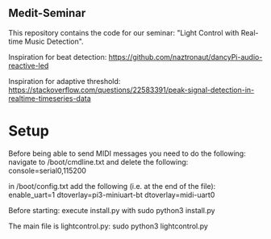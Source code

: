 ## Medit-Seminar
This repository contains the code for our seminar: "Light Control with Real-time Music Detection".

Inspiration for beat detection: https://github.com/naztronaut/dancyPi-audio-reactive-led

Inspiration for adaptive threshold: https://stackoverflow.com/questions/22583391/peak-signal-detection-in-realtime-timeseries-data

# Setup
Before being able to send MIDI messages you need to do the following:
navigate to /boot/cmdline.txt and delete the following: console=serial0,115200

in /boot/config.txt add the following (i.e. at the end of the file):
enable_uart=1
dtoverlay=pi3-miniuart-bt
dtoverlay=midi-uart0


Before starting: execute install.py with sudo python3 install.py

The main file is lightcontrol.py: sudo python3 lightcontrol.py

